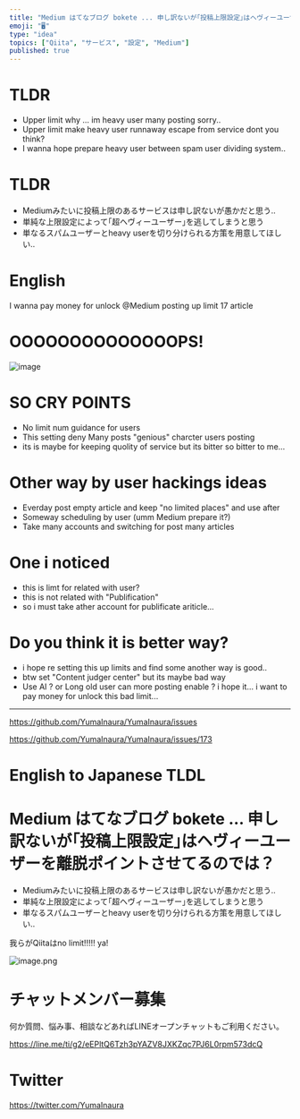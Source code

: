 ```yaml
---
title: "Medium はてなブログ bokete ... 申し訳ないが｢投稿上限設定｣はヘヴィーユーザーを離脱ポイントさせてるのでは？"
emoji: "🖥"
type: "idea"
topics: ["Qiita", "サービス", "設定", "Medium"]
published: true
---
```


# TLDR

- Upper limit why ... im heavy user many posting sorry..
- Upper limit make heavy user runnaway escape from service dont you think?
- I wanna hope prepare heavy user between spam user dividing system..

# TLDR

- Mediumみたいに投稿上限のあるサービスは申し訳ないが愚かだと思う‥
- 単純な上限設定によって｢超ヘヴィーユーザー｣を逃してしまうと思う
- 単なるスパムユーザーとheavy userを切り分けられる方策を用意してほしい‥



# English

I wanna pay money for unlock @Medium posting up limit 17 article

# OOOOOOOOOOOOOOPS!

![image](https://user-images.githubusercontent.com/13635059/50579619-072a5000-0e8a-11e9-9cba-e96639cecae6.png)

# SO CRY POINTS

- No limit num guidance for users
- This setting deny Many posts "genious" charcter users posting
- its is maybe for keeping quolity of service but its bitter so bitter to me...

# Other way by user hackings ideas

- Everday post empty article and keep "no limited places" and use after 
- Someway scheduling by user (umm Medium prepare it?)
- Take many accounts and switching for post many articles

# One i noticed

- this is limt for related with user?
- this is not related with "Publification"
- so i must take ather account for publificate ariticle...

# Do you think it is better way?

- i hope re setting this up limits and find some another way is good..
- btw set "Content judger center" but its maybe bad way
- Use AI ? or Long old user can more posting enable ? i hope it... i want to pay money for unlock this bad limit...

---

https://github.com/YumaInaura/YumaInaura/issues

https://github.com/YumaInaura/YumaInaura/issues/173

# English to Japanese TLDL

# Medium はてなブログ bokete ... 申し訳ないが｢投稿上限設定｣はヘヴィーユーザーを離脱ポイントさせてるのでは？

- Mediumみたいに投稿上限のあるサービスは申し訳ないが愚かだと思う‥
- 単純な上限設定によって｢超ヘヴィーユーザー｣を逃してしまうと思う
- 単なるスパムユーザーとheavy userを切り分けられる方策を用意してほしい‥

我らがQiitaはno limit!!!!! ya!

![image.png](https://qiita-image-store.s3.amazonaws.com/0/89618/ba5a4bb7-3aa1-d1f3-8adc-e89bf0c5c50c.png)








<!-- Update From Qiita API -->

# チャットメンバー募集


何か質問、悩み事、相談などあればLINEオープンチャットもご利用ください。

https://line.me/ti/g2/eEPltQ6Tzh3pYAZV8JXKZqc7PJ6L0rpm573dcQ





# Twitter


https://twitter.com/YumaInaura


<!-- Update From Qiita API -->


